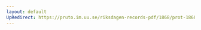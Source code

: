 ```yaml
---
layout: default
UpRedirect: https://pruto.im.uu.se/riksdagen-records-pdf/1868/prot-1868--fk--512/prot-1868--fk--512_002.pdf
---
```

